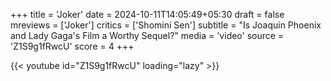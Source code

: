 +++
title = 'Joker'
date = 2024-10-11T14:05:49+05:30
draft = false
mreviews = ['Joker']
critics = ['Shomini Sen']
subtitle = "Is Joaquin Phoenix and Lady Gaga's Film a Worthy Sequel?"
media = 'video'
source = 'Z1S9g1fRwcU'
score = 4
+++

{{< youtube id="Z1S9g1fRwcU" loading="lazy" >}}
